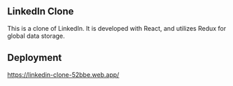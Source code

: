 ## LinkedIn Clone

This is a clone of LinkedIn. It is developed with React, and utilizes Redux for global data storage.

## Deployment

https://linkedin-clone-52bbe.web.app/



